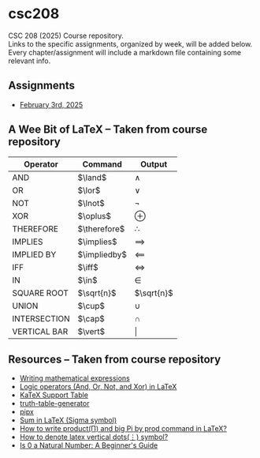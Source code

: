# csc208
CSC 208 (2025) Course repository.  
Links to the specific assignments, organized by week, will be added below. Every chapter/assignment will include a markdown file containing some relevant info.  

## Assignments
- [February 3rd, 2025]()

## A Wee Bit of LaTeX – Taken from course repository

| Operator     | Command          | Output       |
|--------------|------------------|--------------|
| AND          | \$\\land\$       | $\land$      |
| OR           | \$\\lor\$        | $\lor$       |
| NOT          | \$\\lnot\$       | $\lnot$      |
| XOR          | \$\\oplus\$      | $\oplus$     |
| THEREFORE    | \$\\therefore\$  | $\therefore$ |
| IMPLIES      | \$\\implies\$    | $\implies$   |
| IMPLIED BY   | \$\\impliedby\$  | $\impliedby$ |
| IFF          | \$\\iff\$        | $\iff$       |
| IN           | \$\\in\$         | $\in$        |
| SQUARE ROOT  | \$\\sqrt{n}\$    | $\sqrt{n}$   |
| UNION        | \$\\cup\$        | $\cup$       |
| INTERSECTION | \$\\cap\$        | $\cap$       |
| VERTICAL BAR | \$\\vert\$       | $\vert$      |

## Resources – Taken from course repository

* [Writing mathematical expressions](https://docs.github.com/en/get-started/writing-on-github/working-with-advanced-formatting/writing-mathematical-expressions)
* [Logic operators (And, Or, Not, and Xor) in LaTeX](https://latexdoc.com/logic-operators-in-latex/)
* [KaTeX Support Table](https://katex.org/docs/support_table.html)
* [truth-table-generator](https://pypi.org/project/truth-table-generator/)
* [pipx](https://github.com/pypa/pipx)
* [Sum in LaTeX (Sigma symbol)](https://latex-tutorial.com/sum-latex/)
* [How to write product(Π) and big Pi by prod command in LaTeX?](https://www.physicsread.com/use-of-product-notation-in-latex/)
* [How to denote latex vertical dots(⋮) symbol?](https://www.physicsread.com/latex-vertical-dots-symbol/)
* [Is 0 a Natural Number: A Beginner's Guide](https://www.storyofmathematics.com/is-0-a-natural-number/)